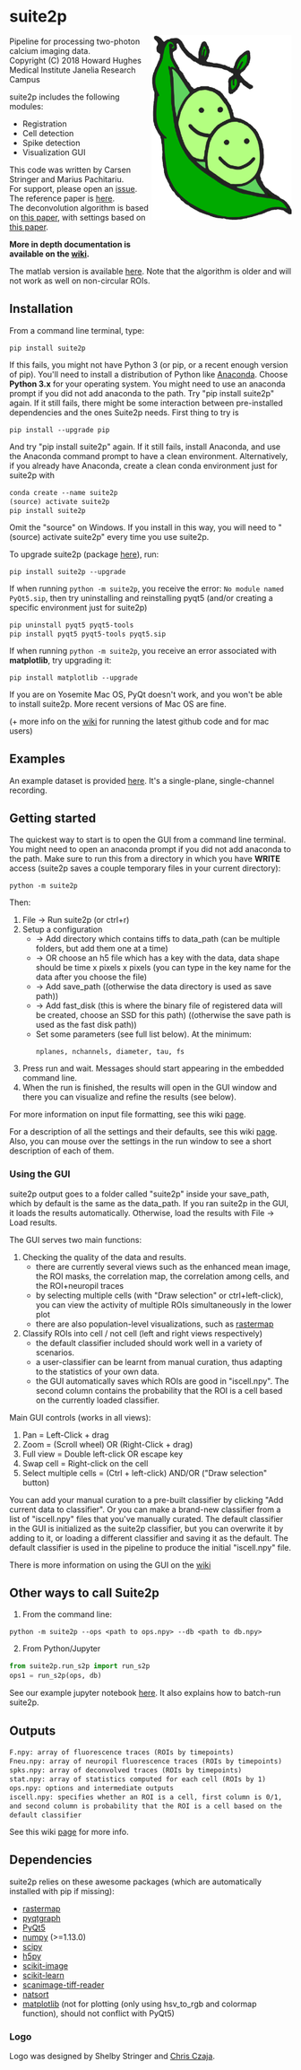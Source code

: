 # suite2p <img src="suite2p/logo/logo_unshaded.png" width="250" title="sweet two pea" alt="sweet two pea" align="right" vspace = "50">

Pipeline for processing two-photon calcium imaging data.  
Copyright (C) 2018  Howard Hughes Medical Institute Janelia Research Campus  

suite2p includes the following modules: 

* Registration
* Cell detection
* Spike detection 
* Visualization GUI

This code was written by Carsen Stringer and Marius Pachitariu.  
For support, please open an [issue](https://github.com/MouseLand/suite2p/issues).
The reference paper is [here](https://www.biorxiv.org/content/early/2017/07/20/061507).  
The deconvolution algorithm is based on [this paper](https://journals.plos.org/ploscompbiol/article?id=10.1371/journal.pcbi.1005423), with settings based on [this paper](http://www.jneurosci.org/content/early/2018/08/06/JNEUROSCI.3339-17.2018). 

**More in depth documentation is available on the [wiki](https://github.com/MouseLand/suite2p/wiki).**

The matlab version is available [here](https://github.com/cortex-lab/Suite2P). Note that the algorithm is older and will not work as well on non-circular ROIs.

## Installation
From a command line terminal, type:
~~~~
pip install suite2p
~~~~
If this fails, you might not have Python 3 (or pip, or a recent enough version of pip). You'll need to install a distribution of Python like [Anaconda](https://www.anaconda.com/download/). Choose **Python 3.x** for your operating system. You might need to use an anaconda prompt if you did not add anaconda to the path. Try "pip install suite2p" again. If it still fails, there might be some interaction between pre-installed dependencies and the ones Suite2p needs. First thing to try is 
~~~~
pip install --upgrade pip
~~~~
And try "pip install suite2p" again. If it still fails, install Anaconda, and use the Anaconda command prompt to have a clean environment. Alternatively, if you already have Anaconda, create a clean conda environment just for suite2p with 
~~~~
conda create --name suite2p
(source) activate suite2p 
pip install suite2p
~~~~
Omit the "source" on Windows. If you install in this way, you will need to "(source) activate suite2p" every time you use suite2p. 

To upgrade suite2p (package [here](https://pypi.org/project/suite2p/)), run:
~~~~
pip install suite2p --upgrade
~~~~

If when running `python -m suite2p`, you receive the error: `No module named PyQt5.sip`, then try uninstalling and reinstalling pyqt5 (and/or creating a specific environment just for suite2p)
~~~
pip uninstall pyqt5 pyqt5-tools
pip install pyqt5 pyqt5-tools pyqt5.sip
~~~

If when running `python -m suite2p`, you receive an error associated with **matplotlib**, try upgrading it:
~~~
pip install matplotlib --upgrade
~~~

If you are on Yosemite Mac OS, PyQt doesn't work, and you won't be able to install suite2p. More recent versions of Mac OS are fine. 

(+ more info on the [wiki](https://github.com/MouseLand/suite2p/wiki/Installation) for running the latest github code and for mac users)


## Examples

An example dataset is provided [here](https://drive.google.com/open?id=1PCJy265NHRWYXUz7CRhbJHtd6B-zJs8f). It's a single-plane, single-channel recording.

## Getting started

The quickest way to start is to open the GUI from a command line terminal. You might need to open an anaconda prompt if you did not add anaconda to the path. Make sure to run this from a directory in which you have **WRITE** access (suite2p saves a couple temporary files in your current directory):
~~~~
python -m suite2p
~~~~
Then: 
1. File -> Run suite2p (or ctrl+r)
2. Setup a configuration 
    - -> Add directory which contains tiffs to data_path (can be multiple folders, but add them one at a time)
    - -> OR choose an h5 file which has a key with the data, data shape should be time x pixels x pixels (you can type in the key name for the data after you choose the file)
    - -> Add save_path ((otherwise the data directory is used as save path))
    - -> Add fast_disk (this is where the binary file of registered data will be created, choose an SSD for this path) ((otherwise the save path is used as the fast disk path))
    - Set some parameters (see full list below). At the minimum: 
		~~~~
		nplanes, nchannels, diameter, tau, fs
		~~~~
3. Press run and wait. Messages should start appearing in the embedded command line. 
4. When the run is finished, the results will open in the GUI window and there you can visualize and refine the results (see below).

For more information on input file formatting, see this wiki [page](https://github.com/MouseLand/suite2p/wiki/Input-format-and-supported-file-types).

For a description of all the settings and their defaults, see this wiki [page](https://github.com/MouseLand/suite2p/wiki/Settings-(ops.npy)). Also, you can mouse over the settings in the run window to see a short description of each of them.

### Using the GUI

suite2p output goes to a folder called "suite2p" inside your save_path, which by default is the same as the data_path. If you ran suite2p in the GUI, it loads the results automatically. Otherwise, load the results with File -> Load results. 

The GUI serves two main functions:

1. Checking the quality of the data and results. 
	* there are currently several views such as the enhanced mean image, the ROI masks, the correlation map, the correlation among cells, and the ROI+neuropil traces
	* by selecting multiple cells (with "Draw selection" or ctrl+left-click), you can view the activity of multiple ROIs simultaneously in the lower plot
	* there are also population-level visualizations, such as [rastermap](https://github.com/MouseLand/rastermap)
2. Classify ROIs into cell / not cell (left and right views respectively) 
	* the default classifier included should work well in a variety of scenarios. 
	* a user-classifier can be learnt from manual curation, thus adapting to the statistics of your own data. 
	* the GUI automatically saves which ROIs are good in "iscell.npy". The second column contains the probability that the ROI is a cell based on the currently loaded classifier.

Main GUI controls (works in all views):

1. Pan  = Left-Click  + drag  
2. Zoom = (Scroll wheel) OR (Right-Click + drag)
3. Full view = Double left-click OR escape key
4. Swap cell = Right-click on the cell
5. Select multiple cells = (Ctrl + left-click) AND/OR ("Draw selection" button)

You can add your manual curation to a pre-built classifier by clicking "Add current data to classifier". Or you can make a brand-new classifier from a list of "iscell.npy" files that you've manually curated. The default classifier in the GUI is initialized as the suite2p classifier, but you can overwrite it by adding to it, or loading a different classifier and saving it as the default. The default classifier is used in the pipeline to produce the initial "iscell.npy" file.

There is more information on using the GUI on the [wiki](https://github.com/MouseLand/suite2p/wiki/Using-the-GUI)
 
## Other ways to call Suite2p

1. From the command line:
~~~~
python -m suite2p --ops <path to ops.npy> --db <path to db.npy>
~~~~
	
2. From Python/Jupyter
~~~~python
from suite2p.run_s2p import run_s2p
ops1 = run_s2p(ops, db)
~~~~

See our example jupyter notebook [here](https://github.com/MouseLand/suite2p/blob/master/jupyter/run_pipeline_batch.ipynb). It also explains how to batch-run suite2p.

## Outputs

~~~~
F.npy: array of fluorescence traces (ROIs by timepoints)  
Fneu.npy: array of neuropil fluorescence traces (ROIs by timepoints)  
spks.npy: array of deconvolved traces (ROIs by timepoints)  
stat.npy: array of statistics computed for each cell (ROIs by 1)  
ops.npy: options and intermediate outputs
iscell.npy: specifies whether an ROI is a cell, first column is 0/1, and second column is probability that the ROI is a cell based on the default classifier
~~~~

See this wiki [page](https://github.com/MouseLand/suite2p/wiki/Outputs) for more info.

## Dependencies
suite2p relies on these awesome packages (which are automatically installed with pip if missing):
- [rastermap](https://github.com/MouseLand/rastermap)
- [pyqtgraph](http://pyqtgraph.org/)
- [PyQt5](http://pyqt.sourceforge.net/Docs/PyQt5/)
- [numpy](http://www.numpy.org/) (>=1.13.0)
- [scipy](https://www.scipy.org/)
- [h5py](https://www.h5py.org/)
- [scikit-image](https://scikit-image.org/)
- [scikit-learn](http://scikit-learn.org/stable/)
- [scanimage-tiff-reader](http://scanimage.gitlab.io/ScanImageTiffReaderDocs/)
- [natsort](https://natsort.readthedocs.io/en/master/)
- [matplotlib](https://matplotlib.org/) (not for plotting (only using hsv_to_rgb and colormap function), should not conflict with PyQt5)

### Logo
Logo was designed by Shelby Stringer and [Chris Czaja](http://chrisczaja.com/).
